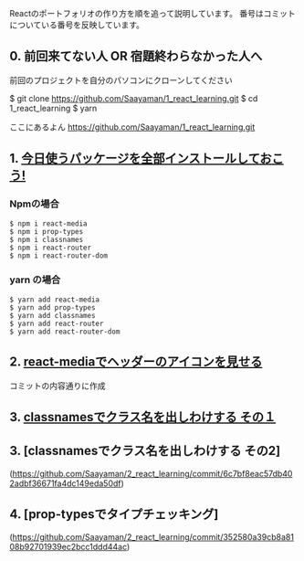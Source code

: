 Reactのポートフォリオの作り方を順を追って説明しています。
番号はコミットについている番号を反映しています。

## 0. 前回来てない人 OR 宿題終わらなかった人へ

前回のプロジェクトを自分のパソコンにクローンしてください

$ git clone https://github.com/Saayaman/1_react_learning.git
$ cd 1_react_learning
$ yarn 

ここにあるよん
https://github.com/Saayaman/1_react_learning.git


## 1. [今日使うパッケージを全部インストールしておこう!](https://github.com/Saayaman/2_react_learning/commit/381044e807246636bce1ef2e5af2c928e9970c69)

### Npmの場合

```
$ npm i react-media 
$ npm i prop-types
$ npm i classnames
$ npm i react-router
$ npm i react-router-dom
```

### yarn の場合

```
$ yarn add react-media 
$ yarn add prop-types
$ yarn add classnames
$ yarn add react-router
$ yarn add react-router-dom
```

## 2. [react-mediaでヘッダーのアイコンを見せる](https://github.com/Saayaman/2_react_learning/commit/4280b237fc39a0dfd92049aff1cb723822497891)
コミットの内容通りに作成

## 3. [classnamesでクラス名を出しわけする その１](https://github.com/Saayaman/2_react_learning/commit/aa14caf826dca2c5898022fe0041be47478b0c7c)

## 3. [classnamesでクラス名を出しわけする その2]
(https://github.com/Saayaman/2_react_learning/commit/6c7bf8eac57db402adbf36671fa4dc149eda50df)

## 4. [prop-typesでタイプチェッキング]
(https://github.com/Saayaman/2_react_learning/commit/352580a39cb8a8108b92701939ec2bcc1ddd44ac)

